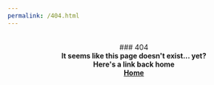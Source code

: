 ```yaml
---
permalink: /404.html
---
```

<p align="center">
  <br>
  ### 404
  <br>
  <b> It seems like this page doesn't exist... yet?<b><br>
  <b>Here's a link back home</b><br>
  <a href="https://leveloneadventure.me/">Home</a>
  
</p>
